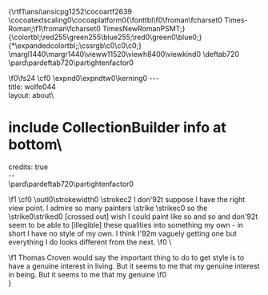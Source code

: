 {\rtf1\ansi\ansicpg1252\cocoartf2639
\cocoatextscaling0\cocoaplatform0{\fonttbl\f0\froman\fcharset0 Times-Roman;\f1\froman\fcharset0 TimesNewRomanPSMT;}
{\colortbl;\red255\green255\blue255;\red0\green0\blue0;}
{\*\expandedcolortbl;;\cssrgb\c0\c0\c0;}
\margl1440\margr1440\vieww11520\viewh8400\viewkind0
\deftab720
\pard\pardeftab720\partightenfactor0

\f0\fs24 \cf0 \expnd0\expndtw0\kerning0
---\
title: wolfe044\
layout: about\
# include CollectionBuilder info at bottom\
credits: true\
--\
\pard\pardeftab720\partightenfactor0

\f1 \cf0 \outl0\strokewidth0 \strokec2 	I don\'92t suppose I have the right view point. I admire so many painters \strike \strikec0 so the \strike0\striked0 [crossed out] wish I could paint like so and so and don\'92t seem to be able to [illegible] these qualities into something my own - in short I have no style of my own. I think I\'92m vaguely getting one but everything I do looks different from the next.
\f0 \

\f1 	Thomas Croven would say the important thing to do to get style is to have a genuine interest in living. But it seems to me that my genuine interest in being. But it seems to me that my genuine
\f0 \
}